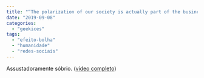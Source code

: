 ```yaml
---
title: "“The polarization of our society is actually part of the business model.”"
date: "2019-09-08"
categories: 
  - "geekices"
tags: 
  - "efeito-bolha"
  - "humanidade"
  - "redes-sociais"
---
```


Assustadoramente sóbrio. ([vídeo completo](https://www.youtube.com/watch?v=zYhgzJdou-w))
